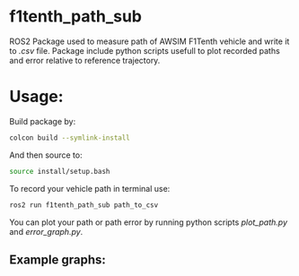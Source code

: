 # f1tenth_path_sub
ROS2 Package used to measure path of AWSIM F1Tenth vehicle and write it to *.csv* file. Package include python scripts usefull to plot recorded paths and error relative to reference trajectory.

# Usage:
Build package by:
```bash
colcon build --symlink-install
```
And then source to:
```bash
source install/setup.bash
```

To record your vehicle path in terminal use:
```bash
ros2 run f1tenth_path_sub path_to_csv
```
You can plot your path or path error by running python scripts *plot_path.py* and *error_graph.py*.

## Example graphs:

